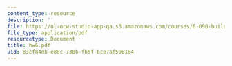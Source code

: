 ```yaml
---
content_type: resource
description: ''
file: https://ol-ocw-studio-app-qa.s3.amazonaws.com/courses/6-090-building-programming-experience-a-lead-in-to-6-001-january-iap-2005/83ef84dbe88c738bfb5fbce7af598184_hw6.pdf
file_type: application/pdf
resourcetype: Document
title: hw6.pdf
uid: 83ef84db-e88c-738b-fb5f-bce7af598184
---
```

